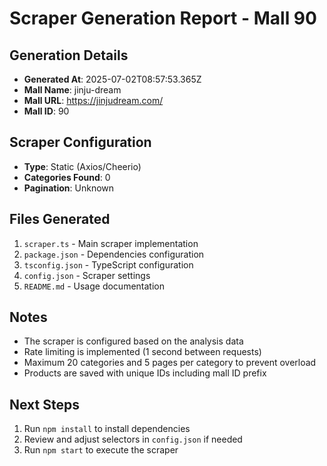 # Scraper Generation Report - Mall 90

## Generation Details
- **Generated At**: 2025-07-02T08:57:53.365Z
- **Mall Name**: jinju-dream
- **Mall URL**: https://jinjudream.com/
- **Mall ID**: 90

## Scraper Configuration
- **Type**: Static (Axios/Cheerio)
- **Categories Found**: 0
- **Pagination**: Unknown

## Files Generated
1. `scraper.ts` - Main scraper implementation
2. `package.json` - Dependencies configuration
3. `tsconfig.json` - TypeScript configuration
4. `config.json` - Scraper settings
5. `README.md` - Usage documentation

## Notes
- The scraper is configured based on the analysis data
- Rate limiting is implemented (1 second between requests)
- Maximum 20 categories and 5 pages per category to prevent overload
- Products are saved with unique IDs including mall ID prefix

## Next Steps
1. Run `npm install` to install dependencies
2. Review and adjust selectors in `config.json` if needed
3. Run `npm start` to execute the scraper
